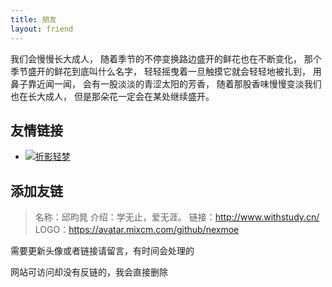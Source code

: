 ```yaml
---
title: 朋友
layout: friend
---
```


我们会慢慢长大成人，
随着季节的不停变换路边盛开的鲜花也在不断变化，
那个季节盛开的鲜花到底叫什么名字， 
轻轻摇曳着一旦触摸它就会轻轻地被扎到， 
用鼻子靠近闻一闻，
会有一股淡淡的青涩太阳的芳香， 
随着那股香味慢慢变淡我们也在长大成人， 
但是那朵花一定会在某处继续盛开。

## 友情链接

- [![折影轻梦](https://avatar.mixcm.com/github/nexmoe)](https://nexmoe.com/ "折影轻梦")


## 添加友链

> 名称：邱昀晁
> 介绍：学无止，爱无涯。
> 链接：http://www.withstudy.cn/
> LOGO：https://avatar.mixcm.com/github/nexmoe

需要更新头像或者链接请留言，有时间会处理的

网站可访问却没有反链的，我会直接删除